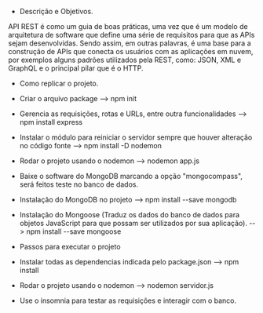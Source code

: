 - Descrição e Objetivos.

API REST é como um guia de boas práticas, uma vez que é um modelo de arquitetura de software que define uma série de requisitos para que as APIs sejam desenvolvidas.
Sendo assim, em outras palavras, é uma base para a construção de APIs que conecta os usuários com as aplicações em nuvem, por exemplos alguns padrões utilizados pela REST, como: JSON, XML e GraphQL e o principal pilar que é o HTTP. 

- Como replicar o projeto.

* Criar o arquivo package
--> npm init

* Gerencia as requisições, rotas e URLs, entre outra funcionalidades
--> npm install express

* Instalar o módulo para reiniciar o servidor sempre que houver alteração no código fonte
--> npm install -D nodemon

* Rodar o projeto usando o nodemon 
--> nodemon app.js
 
* Baixe o software do MongoDB marcando a opção "mongocompass", será feitos teste no banco de dados.

* Instalação do MongoDB no projeto
--> npm install --save mongodb

* Instalação do Mongoose (Traduz os dados do banco de dados para objetos JavaScript para que possam ser utilizados por sua aplicação).
--> npm install --save mongoose

- Passos para executar o projeto

* Instalar todas as dependencias indicada pelo package.json
--> npm install

* Rodar o projeto usando o nodemon 
--> nodemon servidor.js

* Use o insomnia para testar as requisições e interagir com o banco.
